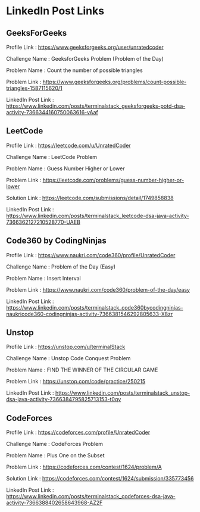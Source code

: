 # LinkedIn Post Links

## GeeksForGeeks

Profile Link : https://www.geeksforgeeks.org/user/unratedcoder

Challenge Name : GeeksforGeeks Problem (Problem of the Day)

Problem Name : Count the number of possible triangles

Problem Link : https://www.geeksforgeeks.org/problems/count-possible-triangles-1587115620/1

LinkedIn Post Link : https://www.linkedin.com/posts/terminalstack_geeksforgeeks-potd-dsa-activity-7366344160750063616-vAaf

## LeetCode

Profile Link : https://leetcode.com/u/UnratedCoder

Challenge Name : LeetCode Problem

Problem Name : Guess Number Higher or Lower

Problem Link : https://leetcode.com/problems/guess-number-higher-or-lower

Solution Link : https://leetcode.com/submissions/detail/1749858838

LinkedIn Post Link : https://www.linkedin.com/posts/terminalstack_leetcode-dsa-java-activity-7366362127210528770-UAEB

## Code360 by CodingNinjas

Profile Link : https://www.naukri.com/code360/profile/UnratedCoder

Challenge Name : Problem of the Day (Easy)

Problem Name : Insert Interval

Problem Link : https://www.naukri.com/code360/problem-of-the-day/easy

LinkedIn Post Link : https://www.linkedin.com/posts/terminalstack_code360bycodingninjas-naukricode360-codingninjas-activity-7366381546292805633-X8zr

## Unstop

Profile Link : https://unstop.com/u/terminalStack

Challenge Name : Unstop Code Conquest Problem

Problem Name : FIND THE WINNER OF THE CIRCULAR GAME

Problem Link : https://unstop.com/code/practice/250215

LinkedIn Post Link : https://www.linkedin.com/posts/terminalstack_unstop-dsa-java-activity-7366384795825713153-t0qv

## CodeForces

Profile Link : https://codeforces.com/profile/UnratedCoder

Challenge Name : CodeForces Problem

Problem Name : Plus One on the Subset

Problem Link : https://codeforces.com/contest/1624/problem/A

Solution Link : https://codeforces.com/contest/1624/submission/335773456

LinkedIn Post Link : https://www.linkedin.com/posts/terminalstack_codeforces-dsa-java-activity-7366388402658643968-AZ2F
